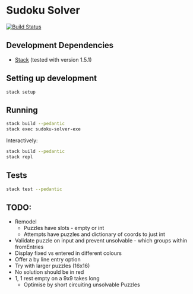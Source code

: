 # Sudoku Solver

[![Build Status](https://travis-ci.org/danielholmes/sudoku-solver.svg?branch=master)](https://travis-ci.org/danielholmes/sudoku-solver)


## Development Dependencies

 - [Stack](https://haskellstack.org) (tested with version 1.5.1)


## Setting up development

`stack setup`


## Running

```bash
stack build --pedantic
stack exec sudoku-solver-exe
```

Interactively:

```bash
stack build --pedantic
stack repl
```


## Tests

```bash
stack test --pedantic
```


## TODO:
 - Remodel
   - Puzzles have slots - empty or int 
   - Attempts have puzzles and dictionary of coords to just int
 - Validate puzzle on input and prevent unsolvable - which groups within fromEntries
 - Display fixed vs entered in different colours
 - Offer a by line entry option
 - Try with larger puzzles (16x16)
 - No solution should be in red
 - 1, 1 rest empty on a 9x9 takes long
   - Optimise by short circuiting unsolvable Puzzles
